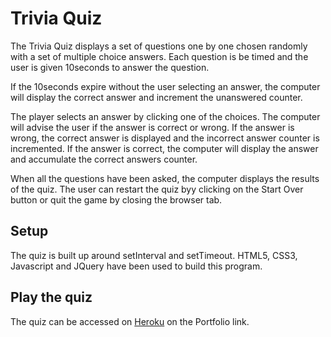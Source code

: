 # Trivia Quiz


The Trivia Quiz displays a set of questions one by one chosen randomly with a set of multiple choice answers. Each question is be timed and the user is given 10seconds to answer the question.

If the 10seconds expire without the user selecting an answer, the computer will display the correct answer and increment the unanswered counter.

The player selects an answer by clicking one of the choices. The computer will advise the user if the answer is correct or wrong. If the answer is wrong, the correct answer is displayed and the incorrect answer counter is incremented. If the answer is correct, the computer will display the answer and accumulate the correct answers counter.

When all the questions have been asked, the computer displays the results of the quiz. The user can restart the quiz byy clicking on the Start Over button or quit the game by closing the browser tab.


## Setup

The quiz is built up around setInterval and setTimeout. HTML5, CSS3, Javascript and JQuery have been used to build this program.


## Play the quiz

The quiz can be accessed on [Heroku](https://serene-forest-57972.herokuapp.com) on the Portfolio link.
